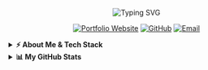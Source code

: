 <p align="center">
  <img src="https://readme-typing-svg.demolab.com?font=Fira+Code&weight=600&size=24&pause=1000&color=8A2BE2&center=true&vCenter=true&width=435&lines=Hey,+I'm+Alpha+%F0%9F%91%8B;C+%26+Python+Developer;Linux+Enthusiast" alt="Typing SVG">
</p>

<p align="center">
  <a href="https://alphawastaken.github.io/"><img src="https://img.shields.io/badge/🌐-Portfolio-blueviolet?style=for-the-badge" alt="Portfolio Website"/></a>
  <a href="https://github.com/alphawastaken"><img src="https://img.shields.io/badge/GitHub-Profile-black?style=for-the-badge&logo=github" alt="GitHub"/></a>
  <a href="mailto:youremail@example.com"><img src="https://img.shields.io/badge/Email-Contact-red?style=for-the-badge&logo=gmail" alt="Email"/></a>
</p>

<details>
  <summary><b>⚡ About Me &amp; Tech Stack</b></summary>
  <br/>
  
  - 🎓 Undergrad at the **University of Athens**
  - 🔧 Passionate about **C** for low-level & systems programming
  - 🐍 Strong background in **Python** for scripting & ML
  - 🐧 Linux enthusiast and open-source supporter
  
  <p align="center">
    <img src="https://cdn.jsdelivr.net/gh/devicons/devicon/icons/c/c-original.svg" width="40" alt="C"/>
    &nbsp;
    <img src="https://cdn.jsdelivr.net/gh/devicons/devicon/icons/python/python-original.svg" width="40" alt="Python"/>
    &nbsp;
    <img src="https://cdn.jsdelivr.net/gh/devicons/devicon/icons/postgresql/postgresql-original-wordmark.svg" width="40" alt="PostgreSQL"/>
    &nbsp;
    <img src="https://cdn.jsdelivr.net/gh/devicons/devicon/icons/mongodb/mongodb-original-wordmark.svg" width="40" alt="MongoDB"/>
    &nbsp;
    <img src="https://cdn.jsdelivr.net/gh/devicons/devicon/icons/linux/linux-original.svg" width="40" alt="Linux"/>
    &nbsp;
    <img src="https://cdn.jsdelivr.net/gh/devicons/devicon/icons/git/git-original.svg" width="40" alt="Git"/>
  </p>
</details>

<details>
  <summary><b>📊 My GitHub Stats</b></summary>
  <br/>
  <p align="center">
    <img src="https://github-readme-stats.vercel.app/api?username=alphawastaken&show_icons=true&theme=nord&hide_title=true&count_private=true" height="150" alt="GitHub stats" />
    <img src="https://github-readme-stats.vercel.app/api/top-langs/?username=alphawastaken&layout=compact&langs_count=8&theme=nord" height="150" alt="Top languages" />
  </p>
</details>

